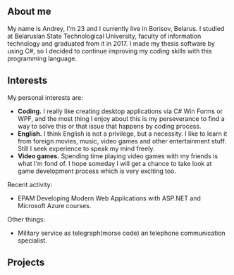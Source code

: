 ## About me

My name is Andrey, I'm 23 and I currently live in Borisov, Belarus. I studied at Belarusian State Technological University, faculty of information technology and graduated from it in 2017. I made my thesis software by using C#, so I decided to continue improving my coding skills with this programming language. 


## Interests

My personal interests are:
 - **Coding.** I really like creating desktop applications via C# Win Forms or WPF, and the most thing I enjoy about this is my perseverance to find a way to solve this or that issue that happens by coding process.
 -	**English.** I think English is not a privilege, but a necessity. I like to learn it from foreign movies, music, video games and other entertainment stuff. Still I seek experience to speak my mind freely.
 -	**Video games.** Spending time playing video games with my friends is what I'm fond of. I hope someday I will get a chance to take look at game development process which is very exciting too.

Recent activity:
 - EPAM Developing Modern Web Applications with ASP.NET and Microsoft Azure courses.
 
 Other things:
 - Military service as telegraph(morse code) an telephone communication specialist. 

## Projects

